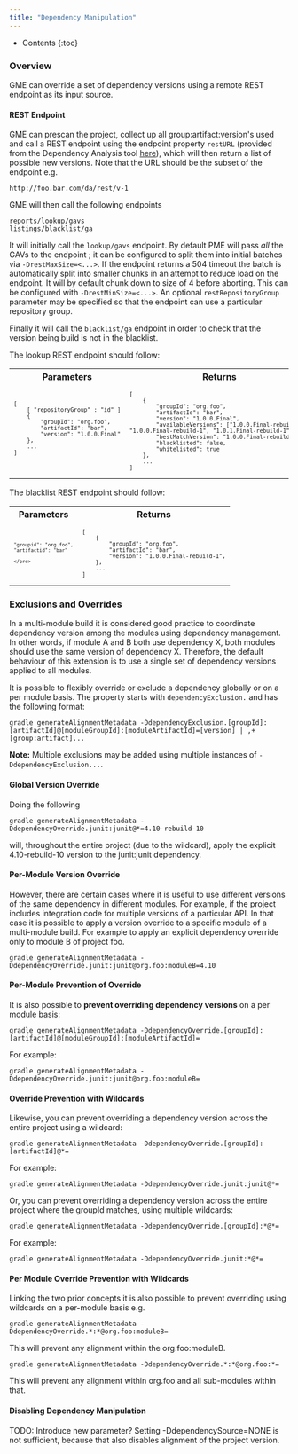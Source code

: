 ```yaml
---
title: "Dependency Manipulation"
---
```


* Contents
{:toc}

### Overview

GME can override a set of dependency versions using a remote REST endpoint as its input source.

#### REST Endpoint

GME can prescan the project, collect up all group:artifact:version's used and call a REST endpoint using the endpoint property `restURL` (provided from the Dependency Analysis tool [here](https://github.com/project-ncl/dependency-analysis)), which will then return a list of possible new versions. Note that the URL should be the subset of the endpoint e.g.

    http://foo.bar.com/da/rest/v-1

GME will then call the following endpoints

    reports/lookup/gavs
    listings/blacklist/ga

It will initially call the `lookup/gavs` endpoint. By default PME will pass *all* the GAVs to the endpoint ; it can be configured to split them into initial batches via `-DrestMaxSize=<...>`. If the endpoint returns a 504 timeout the batch is automatically split into smaller chunks in an attempt to reduce load on the endpoint. It will by default chunk down to size of 4 before aborting. This can be configured with `-DrestMinSize=<...>`. An optional `restRepositoryGroup` parameter may be specified so that the endpoint can use a particular repository group.

Finally it will call the `blacklist/ga` endpoint in order to check that the version being build is not in the blacklist.

The lookup REST endpoint should follow:

<table>
<tr>
   <th id="Parameters">Parameters</th>
   <th id="Returns">Returns</th>
</tr>
<tr>
<td>
   <pre lang="xml" style="font-size: 10px">
[
    [ "repositoryGroup" : "id" ]
    {
        "groupId": "org.foo",
        "artifactId": "bar",
        "version": "1.0.0.Final"
    },
    ...
]
    </pre>
</td>
<td>
  <pre lang="xml" style="font-size: 10px">
[
    {
        "groupId": "org.foo",
        "artifactId": "bar",
        "version": "1.0.0.Final",
        "availableVersions": ["1.0.0.Final-rebuild-2",
"1.0.0.Final-rebuild-1", "1.0.1.Final-rebuild-1"],
        "bestMatchVersion": "1.0.0.Final-rebuild-2",
        "blacklisted": false,
        "whitelisted": true
    },
    ...
]  </pre>
</td>
</tr>
</table>

The blacklist REST endpoint should follow:

<table>
<tr>
   <th id="Parameters">Parameters</th>
   <th id="Returns">Returns</th>
</tr>
<tr>
<td>
   <pre lang="xml" style="font-size: 10px">

    "groupid": "org.foo",
    "artifactid": "bar"

    </pre>
</td>
<td>
  <pre lang="xml" style="font-size: 10px">
[
    {
        "groupId": "org.foo",
        "artifactId": "bar",
        "version": "1.0.0.Final-rebuild-1",
    },
    ...
]  </pre>
</td>
</tr>
</table>

### Exclusions and Overrides


In a multi-module build it is considered good practice to coordinate dependency version among the modules using dependency management.  In other words, if module A and B both use dependency X, both modules should use the same version of dependency X.  Therefore, the default behaviour of this extension is to use a single set of dependency versions applied to all modules.

It is possible to flexibly override or exclude a dependency globally or on a per module basis. The property starts with `dependencyExclusion.` and has the following format:

    gradle generateAlignmentMetadata -DdependencyExclusion.[groupId]:[artifactId]@[moduleGroupId]:[moduleArtifactId]=[version] | ,+[group:artifact]...


**Note:** Multiple exclusions may be added using multiple instances of `-DdependencyExclusion...`.


#### Global Version Override

Doing the following

    gradle generateAlignmentMetadata -DdependencyOverride.junit:junit@*=4.10-rebuild-10

will, throughout the entire project (due to the wildcard), apply the explicit 4.10-rebuild-10 version to the junit:junit dependency.


#### Per-Module Version Override

However, there are certain cases where it is useful to use different versions of the same dependency in different modules.  For example, if the project includes integration code for multiple versions of a particular API. In that case it is possible to apply a version override to a specific module of a multi-module build. For example to apply an explicit dependency override only to module B of project foo.

    gradle generateAlignmentMetadata -DdependencyOverride.junit:junit@org.foo:moduleB=4.10


#### Per-Module Prevention of Override

It is also possible to **prevent overriding dependency versions** on a per module basis:

    gradle generateAlignmentMetadata -DdependencyOverride.[groupId]:[artifactId]@[moduleGroupId]:[moduleArtifactId]=

For example:

    gradle generateAlignmentMetadata -DdependencyOverride.junit:junit@org.foo:moduleB=

#### Override Prevention with Wildcards

Likewise, you can prevent overriding a dependency version across the entire project using a wildcard:

    gradle generateAlignmentMetadata -DdependencyOverride.[groupId]:[artifactId]@*=

For example:

    gradle generateAlignmentMetadata -DdependencyOverride.junit:junit@*=

Or, you can prevent overriding a dependency version across the entire project where the groupId matches, using multiple wildcards:

    gradle generateAlignmentMetadata -DdependencyOverride.[groupId]:*@*=

For example:

    gradle generateAlignmentMetadata -DdependencyOverride.junit:*@*=

#### Per Module Override Prevention with Wildcards

Linking the two prior concepts it is also possible to prevent overriding using wildcards on a per-module basis e.g.

    gradle generateAlignmentMetadata -DdependencyOverride.*:*@org.foo:moduleB=

This will prevent any alignment within the org.foo:moduleB.

    gradle generateAlignmentMetadata -DdependencyOverride.*:*@org.foo:*=

This will prevent any alignment within org.foo and all sub-modules within that.

#### Disabling Dependency Manipulation

TODO: Introduce new parameter? Setting -DdependencySource=NONE is not sufficient, because that also disables alignment 
of the project version.
